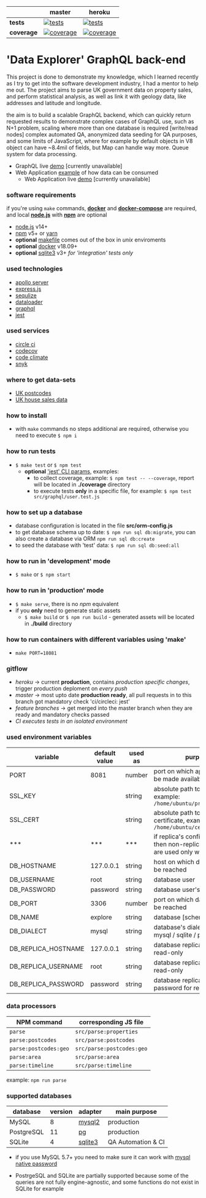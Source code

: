 [ci.tests-master-badge]: https://circleci.com/gh/anna-liepina/explore-sa-node/tree/master.svg?style=svg
[ci.tests-master]: https://circleci.com/gh/anna-liepina/explore-sa-node/tree/master
[ci.coverage-master-badge]: https://codecov.io/gh/anna-liepina/explore-sa-node/branch/master/graph/badge.svg
[ci.coverage-master]: https://codecov.io/gh/anna-liepina/explore-sa-node/branch/master

[ci.tests-heroku-badge]: https://circleci.com/gh/anna-liepina/explore-sa-node/tree/heroku.svg?style=svg
[ci.tests-heroku]: https://circleci.com/gh/anna-liepina/explore-sa-node/tree/heroku
[ci.coverage-heroku-badge]: https://codecov.io/gh/anna-liepina/explore-sa-node/branch/heroku/graph/badge.svg
[ci.coverage-heroku]: https://codecov.io/gh/anna-liepina/explore-sa-node/branch/heroku

|               | master                                                        | heroku
| ---           | ---                                                           | ---
| __tests__     | [![tests][ci.tests-master-badge]][ci.tests-master]            | [![tests][ci.tests-heroku-badge]][ci.tests-heroku]
| __coverage__  | [![coverage][ci.coverage-master-badge]][ci.coverage-master]   | [![coverage][ci.coverage-heroku-badge]][ci.coverage-heroku]

# 'Data Explorer' GraphQL back-end

This project is done to demonstrate my knowledge, which I learned recently as I try to get into the software development industry, I had a mentor to help me out.
The project aims to parse UK government data on property sales, and perform statistical analysis, as well as link it with geology data, like addresses and latitude and longitude.

the aim is to build a scalable GraphQL backend, which can quickly return requested results
to demonstrate complex cases of GraphQL use, such as N+1 problem, scaling where more than one database is required [write/read nodes]
complex automated QA, anonymized data seeding for QA purposes, and some limits of JavaScript, where for example by default objects in V8 object can have ~8.4mil of fields, but Map can handle way more. Queue system for data processing.

* GraphQL live [demo](https://api.data-explorer.co.uk/graphql) [currently unavailable]
* Web Application [example](https://github.com/anna-liepina/explore-cwa-react) of how data can be consumed
  * Web Application live [demo](https://www.data-explorer.co.uk) [currently unavailable]

### software requirements

if you're using `make` commands, __[docker](https://docs.docker.com/install/)__ and __[docker-compose](https://docs.docker.com/compose/install/)__ are required, and local __[node.js](https://nodejs.org/)__ with __[npm](https://www.npmjs.com/)__ are optional
* [node.js](https://nodejs.org/) v14+
* [npm](https://www.npmjs.com/) v5+ or [yarn](https://yarnpkg.com/)
* __optional__ [makefile](https://en.wikipedia.org/wiki/Makefile) comes out of the box in *unix* enviroments
* __optional__ [docker](https://www.docker.com/) v18.09+
* __optional__ [sqlite3](https://www.sqlite.org/index.html) v3+ *for 'integration' tests only*

### used technologies

* [apollo server](https://www.apollographql.com/docs/apollo-server/)
* [express.js](https://expressjs.com/)
* [sequlize](http://docs.sequelizejs.com/)
* [dataloader](https://github.com/graphql/dataloader)
* [graphql](https://graphql.org/)
* [jest](https://facebook.github.io/jest/)

### used services

* [circle ci](https://circleci.com/dashboard)
* [codecov](https://codecov.io/)
* [code climate](https://codeclimate.com/)
* [snyk](https://snyk.io/)

### where to get data-sets
 * [UK postcodes](https://www.getthedata.com/open-postcode-geo)
 * [UK house sales data](https://www.gov.uk/government/statistical-data-sets/price-paid-data-downloads)

### how to install

* with `make` commands no steps additional are required, otherwise you need to execute `$ npm i`

### how to run tests

* `$ make test` or `$ npm test`
  * __optional__ [ 'jest' CLI params](https://facebook.github.io/jest/docs/en/cli.html), examples:
    * to collect coverage, example: `$ npm test -- --coverage`, report will be located in __./coverage__ directory
    * to execute tests __only__ in a specific file, for example: `$ npm test src/graphql/user.test.js`

### how to set up a database

* database configuration is located in the file __src/orm-config.js__
* to get database schema up to date: `$ npm run sql db:migrate`, you can also create a database via ORM `npm run sql db:create`
* to seed the database with 'test' data: `$ npm run sql db:seed:all`

### how to run in 'development' mode

* `$ make` or `$ npm start`

### how to run in 'production' mode

* `$ make serve`, there is no *npm* equivalent
* if you __only__ need to generate static assets
  * `$ make build` or `$ npm run build` - generated assets will be located in __./build__ directory

### how to run containers with different variables using 'make'

* `make PORT=18081`

### gitflow

* *heroku* -> current __production__, contains *production specific changes*, trigger production deploment on *every push*
* *master* -> most upto date __production ready__, all pull requests in to this branch got mandatory check 'ci/circleci: jest'
* *feature branches* -> get merged into the master branch when they are ready and mandatory checks passed
* *CI executes tests in an isolated environment*

### used environment variables

| variable            | default value | used as   | purpose
| ---                 | ---           | ---       | ---
| PORT                | 8081          | number    | port on which application will be made available
| SSL_KEY             |               | string    | absolute path to the SSL key, example: `/home/ubuntu/private.key`
| SSL_CERT            |               | string    | absolute path to the SSL certificate, example: `/home/ubuntu/certificate.crt`
| ***                 | ***           | ***       | if replica's config specified then non-replica connections are used only writes
| DB_HOSTNAME         | 127.0.0.1     | string    | host on which database can be reached
| DB_USERNAME         | root          | string    | database user
| DB_PASSWORD         | password      | string    | database user's password
| DB_PORT             | 3306          | number    | port on which database can be reached
| DB_NAME             | explore       | string    | database [schema] name
| DB_DIALECT          | mysql         | string    | database's dialect: one of mysql / sqlite / postgres
| DB_REPLICA_HOSTNAME | 127.0.0.1     | string    | database replica's host for read-only
| DB_REPLICA_USERNAME | root          | string    | database replica's user for read-only
| DB_REPLICA_PASSWORD | password      | string    | database replica's user's password for read-only


### data processors

| NPM command            | corresponding JS file
| ---                    | ---
| `parse`                | `src/parse:properties`
| `parse:postcodes`      | `src/parse:postcodes`
| `parse:postcodes:geo`  | `src/parse:postcodes:geo`
| `parse:area`           | `src/parse:area`
| `parse:timeline`       | `src/parse:timeline`

example: `npm run parse`

### supported databases

| database      | version   | adapter                                           | main purpose
| ---           | ---       | ---                                               | ---
| MySQL         | 8         | [mysql2](https://www.npmjs.com/package/mysql2)    | production
| PostgreSQL    | 11        | [pg](https://www.npmjs.com/package/pg)            | production
| SQLite        | 4         | [sqlite3](https://www.npmjs.com/package/sqlite3)  | QA Automation & CI

* if you use MySQL 5.7+ you need to make sure it can work with [mysql native password](https://medium.com/@crmcmullen/how-to-run-mysql-8-0-with-native-password-authentication-502de5bac661)

* PostrgeSQL and SQLite are partially supported because some of the queries are not fully engine-agnostic, and some functions do not exist in SQLite for example
